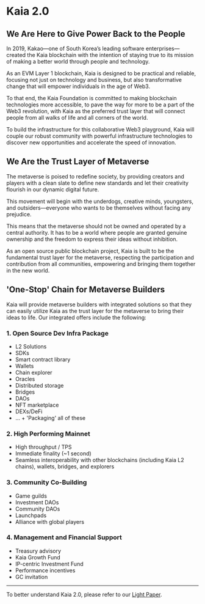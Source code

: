 # Kaia 2.0

## We Are Here to Give Power Back to the People <a id="klaytn2"></a>

In 2019, Kakao—one of South Korea’s leading software enterprises—created the Kaia blockchain with the intention of staying true to its mission of making a better world through people and technology.

As an EVM Layer 1 blockchain, Kaia is designed to be practical and reliable, focusing not just on technology and business, but also transformative change that will empower individuals in the age of Web3.

To that end, the Kaia Foundation is committed to making blockchain technologies more accessible, to pave the way for more to be a part of the Web3 revolution, with Kaia as the preferred trust layer that will connect people from all walks of life and all corners of the world.

To build the infrastructure for this collaborative Web3 playground, Kaia will couple our robust community with powerful infrastructure technologies to discover new opportunities and accelerate the speed of innovation.

## We Are the Trust Layer of Metaverse <a id="trustlayer"></a>

The metaverse is poised to redefine society, by providing creators and players with a clean slate to define new standards and let their creativity flourish in our dynamic digital future.

This movement will begin with the underdogs, creative minds, youngsters, and outsiders—everyone who wants to be themselves without facing any prejudice.

This means that the metaverse should not be owned and operated by a central authority. It has to be a world where people are granted genuine ownership and the freedom to express their ideas without inhibition.

As an open source public blockchain project, Kaia is built to be the fundamental trust layer for the metaverse, respecting the participation and contribution from all communities, empowering and bringing them together in the new world.

## 'One-Stop' Chain for Metaverse Builders <a id="one-stop-chain-for-metaverse-builders"></a>

Kaia will provide metaverse builders with integrated solutions so that they
can easily utilize Kaia as the trust layer for the metaverse to bring their ideas to life. Our integrated offers include the following:

### 1. Open Source Dev Infra Package <a id="open-source-dev-infra-package"></a>
- L2 Solutions
- SDKs
- Smart contract library
- Wallets
- Chain explorer
- Oracles
- Distributed storage
- Bridges
- DAOs
- NFT marketplace
- DEXs/DeFi
- ... + 'Packaging' all of these

### 2. High Performing Mainnet <a id="high-performing-mainnet"></a>
- High throughput / TPS
- Immediate finality (~1 second)
- Seamless interoperability with other blockchains (including Kaia L2 chains), wallets, bridges, and explorers

### 3. Community Co-Building <a id="community-co-building"></a>
- Game guilds
- Investment DAOs
- Community DAOs
- Launchpads
- Alliance with global players

### 4. Management and Financial Support <a id="management-and-financial-support"></a>
- Treasury advisory
- Kaia Growth Fund
- IP-centric Investment Fund
- Performance incentives
- GC invitation

---

To better understand Kaia 2.0, please refer to our [Light Paper](https://klaytn.foundation/wp-content/uploads/2022/01/Kaia-2.0_Light-Paper-20220128.pdf).
